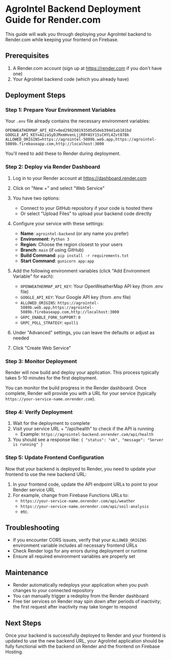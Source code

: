# AgroIntel Backend Deployment Guide for Render.com

This guide will walk you through deploying your AgroIntel backend to Render.com while keeping your frontend on Firebase.

## Prerequisites

1. A Render.com account (sign up at https://render.com if you don't have one)
2. Your AgroIntel backend code (which you already have)

## Deployment Steps

### Step 1: Prepare Your Environment Variables

Your `.env` file already contains the necessary environment variables:

```
OPENWEATHERMAP_API_KEY=0ed298208193505d5deb394d1ab181bd
GOOGLE_API_KEY=AIzaSyDJMxmHvenLjjR0YASY15sCHYL4Zvt87Bk
ALLOWED_ORIGINS=https://agrointel-5089b.web.app,https://agrointel-5089b.firebaseapp.com,http://localhost:3000
```

You'll need to add these to Render during deployment.

### Step 2: Deploy via Render Dashboard

1. Log in to your Render account at https://dashboard.render.com
2. Click on "New +" and select "Web Service"
3. You have two options:
   - Connect to your GitHub repository if your code is hosted there
   - Or select "Upload Files" to upload your backend code directly

4. Configure your service with these settings:
   - **Name**: `agrointel-backend` (or any name you prefer)
   - **Environment**: `Python 3`
   - **Region**: Choose the region closest to your users
   - **Branch**: `main` (if using GitHub)
   - **Build Command**: `pip install -r requirements.txt`
   - **Start Command**: `gunicorn app:app`

5. Add the following environment variables (click "Add Environment Variable" for each):
   - `OPENWEATHERMAP_API_KEY`: Your OpenWeatherMap API key (from .env file)
   - `GOOGLE_API_KEY`: Your Google API key (from .env file)
   - `ALLOWED_ORIGINS`: `https://agrointel-5089b.web.app,https://agrointel-5089b.firebaseapp.com,http://localhost:3000`
   - `GRPC_ENABLE_FORK_SUPPORT`: `0`
   - `GRPC_POLL_STRATEGY`: `epoll1`

6. Under "Advanced" settings, you can leave the defaults or adjust as needed

7. Click "Create Web Service"

### Step 3: Monitor Deployment

Render will now build and deploy your application. This process typically takes 5-10 minutes for the first deployment.

You can monitor the build progress in the Render dashboard. Once complete, Render will provide you with a URL for your service (typically `https://your-service-name.onrender.com`).

### Step 4: Verify Deployment

1. Wait for the deployment to complete
2. Visit your service URL + "/api/health" to check if the API is running
   - Example: `https://agrointel-backend.onrender.com/api/health`
3. You should see a response like: `{ "status": "ok", "message": "Server is running" }`

### Step 5: Update Frontend Configuration

Now that your backend is deployed to Render, you need to update your frontend to use the new backend URL:

1. In your frontend code, update the API endpoint URLs to point to your Render service URL
2. For example, change from Firebase Functions URLs to:
   - `https://your-service-name.onrender.com/api/weather`
   - `https://your-service-name.onrender.com/api/soil-analysis`
   - etc.

## Troubleshooting

- If you encounter CORS issues, verify that your `ALLOWED_ORIGINS` environment variable includes all necessary frontend URLs
- Check Render logs for any errors during deployment or runtime
- Ensure all required environment variables are properly set

## Maintenance

- Render automatically redeploys your application when you push changes to your connected repository
- You can manually trigger a redeploy from the Render dashboard
- Free tier services on Render may spin down after periods of inactivity; the first request after inactivity may take longer to respond

## Next Steps

Once your backend is successfully deployed to Render and your frontend is updated to use the new backend URL, your AgroIntel application should be fully functional with the backend on Render and the frontend on Firebase Hosting.
